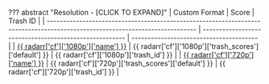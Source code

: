 ??? abstract "Resolution - [CLICK TO EXPAND]"
    | Custom Format                                                                                                                | Score                                                  | Trash ID                                |
    | ---------------------------------------------------------------------------------------------------------------------------- | ------------------------------------------------------ | --------------------------------------- |
    | [{{ radarr['cf']['1080p']['name'] }}](https://raw.githubusercontent.com/TRaSH-/Guides/master/docs/json/radarr/cf/1080p.json) | {{ radarr['cf']['1080p']['trash_scores']['default'] }} | {{ radarr['cf']['1080p']['trash_id'] }} |
    | [{{ radarr['cf']['720p']['name'] }}](https://raw.githubusercontent.com/TRaSH-/Guides/master/docs/json/radarr/cf/720p.json)   | {{ radarr['cf']['720p']['trash_scores']['default'] }}  | {{ radarr['cf']['720p']['trash_id'] }}  |

